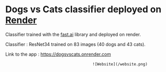 # Dogs vs Cats classifier deployed on [Render](https://render.com) 

Classifier trained with the [fast.ai](https://github.com/fastai/fastai) library and deployed on render. 

Classifier : ResNet34 trained on 83 images (40 dogs and 43 cats).

Link to the app : https://dogsvscats.onrender.com

                                          
                                          
                                          ![Website](/website.png)



